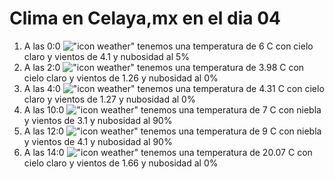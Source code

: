 # Clima en Celaya,mx en el dia 04

1. A las 0:0 !["icon weather"](http://openweathermap.org/img/w/02n.png) tenemos una temperatura de 6 C con cielo claro y  vientos de 4.1 y nubosidad al 5%
1. A las 2:0 !["icon weather"](http://openweathermap.org/img/w/01n.png) tenemos una temperatura de 3.98 C con cielo claro y  vientos de 1.26 y nubosidad al 0%
1. A las 4:0 !["icon weather"](http://openweathermap.org/img/w/01n.png) tenemos una temperatura de 4.31 C con cielo claro y  vientos de 1.27 y nubosidad al 0%
1. A las 10:0 !["icon weather"](http://openweathermap.org/img/w/50d.png) tenemos una temperatura de 7 C con niebla y  vientos de 3.1 y nubosidad al 90%
1. A las 12:0 !["icon weather"](http://openweathermap.org/img/w/50d.png) tenemos una temperatura de 9 C con niebla y  vientos de 4.1 y nubosidad al 90%
1. A las 14:0 !["icon weather"](http://openweathermap.org/img/w/01d.png) tenemos una temperatura de 20.07 C con cielo claro y  vientos de 1.66 y nubosidad al 0%
